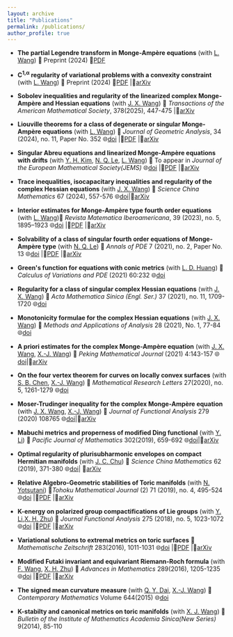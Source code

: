 ```yaml
---
layout: archive
title: "Publications"
permalink: /publications/
author_profile: true
---
```


* **The partial Legendre transform in Monge-Ampère equations**​  (with [L. Wang](https://lwmath.github.io)) 📖 Preprint (2024)  📜[PDF](http://lwmath.github.io/files/survey_PLT.pdf)

* **C<sup>1,&alpha;</sup> regularity of variational problems with a convexity constraint​**  (with [L. Wang](https://lwmath.github.io))
  ​📖 Preprint (2024)  📜[PDF](http://lwmath.github.io/files/Int_Regularity.pdf) |🔗[arXiv](https://arxiv.org/abs/2403.04235)
  
* ​**Sobolev inequalities and regularity of the linearized complex Monge-Ampère and Hessian equations​​**  (with [J. X. Wang](https://math.nankai.edu.cn/2024/0110/c5621a535156/page.htm)) 📖 *Transactions of the American Mathematical Society*, 378(2025), 447-475
  |🔗[arXiv](https://arxiv.org/abs/2307.10530)​
  
* **Liouville theorems for a class of degenerate or singular Monge-Ampère equations​**  (with [L. Wang](https://lwmath.github.io)) ​📖​ *Journal of Geometric Analysis*, 34 (2024), no. 11, Paper No. 352  🌐[doi](https://doi.org/10.1007/s12220-024-01795-3) |📜[PDF](http://lwmath.github.io/files/Liou_MA_2d_revised.pdf) |🔗[arXiv](https://arxiv.org/abs/2304.12060)

* **Singular Abreu equations and linearized Monge-Ampère equations with drifts**​​  (with [Y. H. Kim](https://younghokim.io/), [N. Q. Le](https://nqle.pages.iu.edu/), [L. Wang](https://lwmath.github.io)) 📖​ To appear in *Journal of the European Mathematical Society(JEMS)*  🌐[doi](https://doi.org/10.4171/jems/1548) |📜[PDF](http://lwmath.github.io/files/singular_Abreu_HD_revised.pdf) |🔗[arXiv](https://arxiv.org/abs/2209.11681)

* ​**Trace inequalities, isocapacitary inequalities and regularity of the complex Hessian equations**  (with [J. X. Wang](https://math.nankai.edu.cn/2024/0110/c5621a535156/page.htm)) 📖 *Science China Mathematics* 67 (2024), 557-576 🌐[doi](https://doi.org/10.1007/s11425-022-2100-1)|🔗[arXiv](https://arxiv.org/abs/2201.02061)​

* **Interior estimates for Monge-Ampère type fourth order equations**​  (with [L. Wang](https://lwmath.github.io)) ​📖​ *Revista Matematica Iberoamericana*, 39 (2023), no. 5, 1895–1923  🌐[doi](https://doi.org/10.4171/rmi/1361) |📜[PDF](http://lwmath.github.io/files/int-est-4th-eq-revised.pdf) |🔗[arXiv](https://arxiv.org/abs/2206.02309)

* **Solvability of a class of singular fourth order equations of Monge-Ampère type**​​  (with [N. Q. Le](https://nqle.pages.iu.edu/)) 📖​ *Annals of PDE* 7 (2021), no. 2, Paper No. 13  🌐[doi](https://doi.org/10.4171/jems/1548) |📜[PDF](http://lwmath.github.io/files/singular_Abreu_HD_revised.pdf) |🔗[arXiv](https://arxiv.org/abs/2011.05262)
  
* **Green's function for equations with conic metrics**​​  (with [L. D. Huang](https://math.xmu.edu.cn/info/1082/24799.htm)) 📖​ *Calculus of Variations and PDE*  (2021) 60:232 🌐[doi](https://doi.org/10.1007/s00526-021-02103-5)

* **Regularity for a class of singular complex Hessian equations**​​  (with [J. X. Wang](https://math.nankai.edu.cn/2024/0110/c5621a535156/page.htm)) 📖 *Acta Mathematica Sinica (Engl. Ser.)* 37 (2021), no. 11, 1709-1720  🌐[doi](https://doi.org/10.1007/s10114-021-0062-x)

* **Monotonicity formulae for the complex Hessian equations**  (with [J. X. Wang](https://math.nankai.edu.cn/2024/0110/c5621a535156/page.htm)) 📖 *Methods and Applications of Analysis* 28 (2021), No. 1, 77-84 🌐[doi](http://dx.doi.org/10.4310/maa.2021.v28.n1.a6)


* **A priori estimates for the complex Monge-Ampère equation** (with [J. X. Wang](https://math.nankai.edu.cn/2024/0110/c5621a535156/page.htm), [X.-J. Wang](https://en.westlake.edu.cn/faculty/Xujia-Wang.html))​ 📖​ *Peking Mathematical Journal* (2021) 4:143-157 🌐[doi](https://doi.org/10.1007/s42543-020-00025-3)|🔗[arXiv](https://arxiv.org/abs/2003.06059)

* **On the four vertex theorem for curves on locally convex surfaces** (with [S. B. Chen](https://faculty.ustc.edu.cn/chenshibing), [X.-J. Wang](https://en.westlake.edu.cn/faculty/Xujia-Wang.html)) 📖 *Mathematical Research Letters* 27(2020), no. 5, 1261-1279 🌐[doi](https://dx.doi.org/10.4310/MRL.2020.v27.n5.a1)

* **Moser-Trudinger inequality for the complex Monge-Ampère equation** (with [J. X. Wang](https://math.nankai.edu.cn/2024/0110/c5621a535156/page.htm), [X.-J. Wang](https://en.westlake.edu.cn/faculty/Xujia-Wang.html)) 📖 *Journal of Functional Analysis* 279 (2020) 108765 🌐[doi](https://doi.org/10.1016/j.jfa.2020.108765)|🔗[arXiv](https://arxiv.org/abs/2003.06056)
  
* **Mabuchi metrics and properness of modified Ding functional** (with [Y. Li](https://math.bit.edu.cn/szdw/jgml/sxx/ly/index.htm)) 📖 *Pacific Journal of Mathematics* 302(2019), 659-692 🌐[doi](https://msp.org/pjm/2019/302-2/p11.xhtml)|🔗[arXiv](https://arxiv.org/abs/1709.03029)

* **Optimal regularity of plurisubharmonic envelopes on compact Hermitian manifolds** (with [J. C. Chu](https://www.math.pku.edu.cn/teachers/jianchunchu/)) 📖 *Science China Mathematics* 62 (2019), 371-380 🌐[doi](https://doi.org/10.1007/s11425-017-9173-0)| 🔗[arXiv](https://arxiv.org/abs/1702.05230)

* **Relative Algebro-Geometric stabilities of Toric manifolds**​​  (with [N. Yotsutani](https://shizuoka.academia.edu/NaotoYotsutani)) 📖​ *Tohoku Mathematical Journal* (2) 71 (2019), no. 4, 495-524 🌐[doi](https://doi.org/10.2748/tmj/1576724790) |📜[PDF]() |🔗[arXiv](https://arxiv.org/abs/1602.08201)

* **K-energy on polarized group compactifications of  Lie groups**​​  (with [Y. Li](https://math.bit.edu.cn/szdw/jgml/sxx/ly/index.htm),[X. H. Zhu](https://www.math.pku.edu.cn/jsdw/js_20180628175159671361/z_20180628175159671361/70486.htm)) 📖​ *Journal Functional Analysis* 275 (2018), no. 5, 1023-1072  🌐[doi](https://doi.org/10.1016/j.jfa.2018.04.009) |📜[PDF]() |🔗[arXiv](https://arxiv.org/abs/1701.00306)

* **Variational solutions to extremal metrics on toric surfaces**​​  📖​ *Mathematische Zeitschrift* 283(2016), 1011-1031  🌐[doi](https://doi.org/10.1007/s00209-016-1631-z) |📜[PDF]() |🔗[arXiv]()

* **Modified Futaki invariant and equivariant Riemann-Roch formula**​​  (with [F. Wang](), [X. H. Zhu](https://www.math.pku.edu.cn/jsdw/js_20180628175159671361/z_20180628175159671361/70486.htm)) 📖​ *Advances in Mathematics* 289(2016), 1205-1235  🌐[doi](https://doi.org/10.1016/j.aim.2015.11.036) |📜[PDF]() |🔗[arXiv](https://arxiv.org/abs/1408.3784)

* **The signed mean curvature measure** (with [Q. Y. Dai](https://mc.hunnu.edu.cn/info/1654/5015.htm), [X.-J. Wang](https://en.westlake.edu.cn/faculty/Xujia-Wang.html)) 📖 *Contemporary Mathematics* Volume 644(2015) 🌐[doi](http://dx.doi.org/10.1090/conm/644/12776)

* **K-stabilty and canonical metrics on toric manifolds** (with [X. J. Wang](https://en.westlake.edu.cn/faculty/Xujia-Wang.html)) 📖 *Bulletin of the Institute of Mathematics Academia Sinica(New Series)* 9(2014), 85-110


